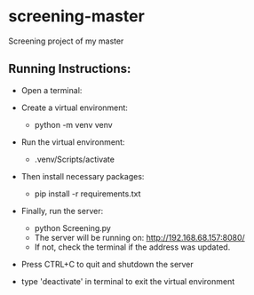 # screening-master

Screening project of my master

## Running Instructions:

- Open a terminal:

- Create a virtual environment:

  - python -m venv venv

- Run the virtual environment:

  - .venv/Scripts/activate

- Then install necessary packages:

  - pip install -r requirements.txt

- Finally, run the server:

  - python Screening.py
  - The server will be running on: http://192.168.68.157:8080/
  - If not, check the terminal if the address was updated.
- Press CTRL+C to quit and shutdown the server

- type 'deactivate' in terminal to exit the virtual environment

